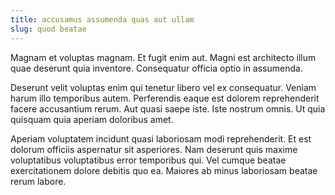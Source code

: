 ```yaml
---
title: accusamus assumenda quas aut ullam
slug: quod beatae
---
```


Magnam et voluptas magnam. Et fugit enim aut. Magni est architecto illum quae deserunt quia inventore. Consequatur officia optio in assumenda.

Deserunt velit voluptas enim qui tenetur libero vel ex consequatur. Veniam harum illo temporibus autem. Perferendis eaque est dolorem reprehenderit facere accusantium rerum. Aut quasi saepe iste. Iste nostrum omnis. Ut quia quisquam quia aperiam doloribus amet.

Aperiam voluptatem incidunt quasi laboriosam modi reprehenderit. Et est dolorum officiis aspernatur sit asperiores. Nam deserunt quis maxime voluptatibus voluptatibus error temporibus qui. Vel cumque beatae exercitationem dolore debitis quo ea. Maiores ab minus laboriosam beatae rerum labore.
